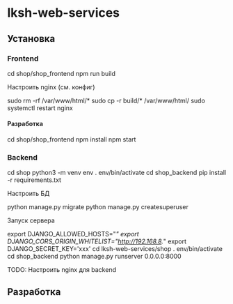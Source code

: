 # lksh-web-services

## Установка

### Frontend

 cd shop/shop_frontend
 npm run build

 Настроить nginx (см. конфиг)

 sudo rm -rf /var/www/html/*
 sudo cp -r build/* /var/www/html/
 sudo systemctl restart nginx

#### Разработка

 cd shop/shop_frontend
 npm install
 npm start

### Backend

 cd shop
 python3 -m venv env
 . env/bin/activate
 cd shop_backend
 pip install -r requirements.txt

Настроить БД

 python manage.py migrate
 python manage.py createsuperuser

Запуск сервера

 export DJANGO_ALLOWED_HOSTS="*"
 export DJANGO_CORS_ORIGIN_WHITELIST="http://192.168.8.*"
 export DJANGO_SECRET_KEY='xxx'
 cd lksh-web-services/shop
 . env/bin/activate
 cd shop_backend
 python manage.py runserver 0.0.0.0:8000

TODO: Настроить nginx для backend


## Разработка

